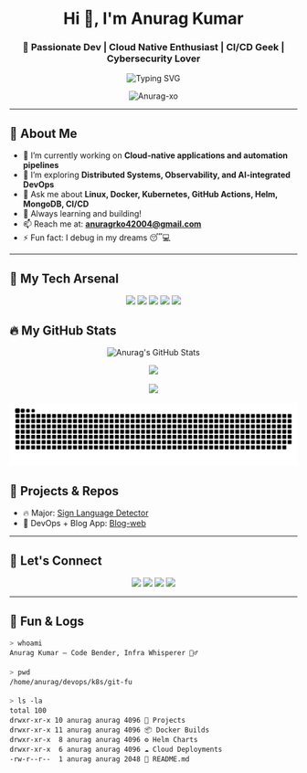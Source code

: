 <h1 align="center">Hi 👋, I'm Anurag Kumar</h1>
<h3 align="center">🚀 Passionate Dev | Cloud Native Enthusiast | CI/CD Geek | Cybersecurity Lover</h3>

<p align="center">
  <img src="https://readme-typing-svg.herokuapp.com?font=Fira+Code&size=24&duration=4000&pause=1000&center=true&vCenter=true&width=435&lines=Hey!+I'm+Anurag+Kumar;DevOps+%7C+Backend+Developer;Kubernetes+%7C+Docker+%7C+CI%2FCD+%7C+Cloud;Always+Learning+%F0%9F%9A%80" alt="Typing SVG" />
</p>

<p align="center">
  <img src="https://komarev.com/ghpvc/?username=Anurag-xo&label=Profile%20views&color=0e75b6&style=flat" alt="Anurag-xo" />
</p>

---

## 💫 About Me

- 🔭 I’m currently working on **Cloud-native applications and automation pipelines**
- 🌱 I’m exploring **Distributed Systems, Observability, and AI-integrated DevOps**
- 💬 Ask me about **Linux, Docker, Kubernetes, GitHub Actions, Helm, MongoDB, CI/CD**
- 🧠 Always learning and building!
- 📫 Reach me at: **anuragrko42004@gmail.com**
- ⚡ Fun fact: I debug in my dreams 😴💻

---

## 🚀 My Tech Arsenal

<div align="center">
  <!-- Cloud & Infrastructure -->
  <img src="https://skillicons.dev/icons?i=aws,gcp,azure,docker,kubernetes,linux,terraform" />
  
  <!-- CI/CD & DevOps -->
  <img src="https://skillicons.dev/icons?i=jenkins,githubactions,helm,ansible" />
  
  <!-- Monitoring & Web -->
  <img src="https://skillicons.dev/icons?i=prometheus,grafana,nginx,apache" />
  
  <!-- Languages & Databases -->
  <img src="https://skillicons.dev/icons?i=python,cpp,nodejs,bash,postgres,mongodb" />
  
  <!-- Tools -->
  <img src="https://skillicons.dev/icons?i=git,vscode" />
</div>

## 🔥 My GitHub Stats

<p align="center">
  <img src="https://github-readme-stats.vercel.app/api?username=Anurag-xo&show_icons=true&theme=radical" alt="Anurag's GitHub Stats" />
</p>

<p align="center">
  <img src="https://github-readme-streak-stats.herokuapp.com?user=Anurag-xo&theme=radical&date_format=M%20j%5B%2C%20Y%5D" />
</p>

<p align="center">
  <img src="https://github-readme-stats.vercel.app/api/top-langs/?username=Anurag-xo&layout=compact&theme=radical" />
</p>

<p align="center">
  <picture>
    <source media="(prefers-color-scheme: dark)" srcset="https://raw.githubusercontent.com/Anurag-xo/Anurag-xo/output/github-contribution-grid-snake-dark.svg" />
    <img alt="github contribution grid snake animation" src="https://raw.githubusercontent.com/Anurag-xo/Anurag-xo/output/github-contribution-grid-snake.svg" />
  </picture>
</p>

## 🧰 Projects & Repos

- 🔥 Major: [Sign Language Detector](https://github.com/Anurag-xo/sign-language-detection)
- 🚀 DevOps + Blog App: [Blog-web](https://github.com/Anurag-xo/Blog-web)

---

## 🧭 Let's Connect

<p align="center">
  <a href="https://www.linkedin.com/in/anurag-kumar-b1a790249/" target="_blank"><img src="https://img.shields.io/badge/LinkedIn-blue?logo=linkedin&logoColor=white" /></a>
  <a href="mailto:anuragrko42004@gmail.com"><img src="https://img.shields.io/badge/Gmail-D14836?logo=gmail&logoColor=white" /></a>
  <a href="https://twitter.com/anuragxo1221" target="_blank"><img src="https://img.shields.io/badge/Twitter-1DA1F2?logo=twitter&logoColor=white" /></a>
  <a href="https://notrlyanurag.duckdns.org" target="_blank"><img src="https://img.shields.io/badge/Portfolio-000?logo=githubpages&logoColor=white" /></a>
</p>

---

## 🧩 Fun & Logs

```bash
> whoami
Anurag Kumar — Code Bender, Infra Whisperer 🧙‍♂️

> pwd
/home/anurag/devops/k8s/git-fu

> ls -la
total 100
drwxr-xr-x 10 anurag anurag 4096 🚀 Projects
drwxr-xr-x 11 anurag anurag 4096 📦 Docker Builds
drwxr-xr-x  8 anurag anurag 4096 ⚙️ Helm Charts
drwxr-xr-x  6 anurag anurag 4096 ☁️ Cloud Deployments
-rw-r--r--  1 anurag anurag 2048 📖 README.md
```
